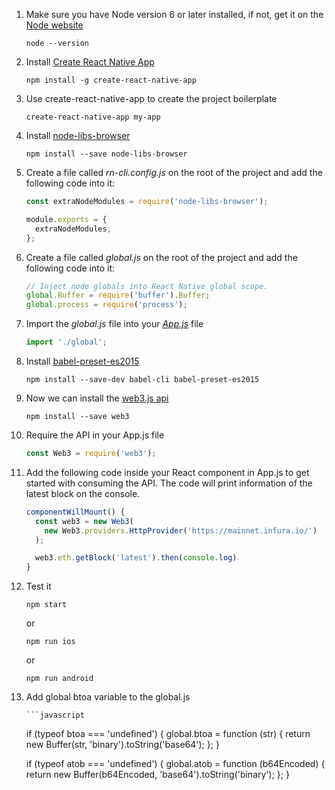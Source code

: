 
1. Make sure you have Node version 6 or later installed, if not, get it on the [Node website](http://nodejs.org/)

	`node --version`
    
    
2. Install [Create React Native App](https://github.com/react-community/create-react-native-app)

	`npm install -g create-react-native-app`
    

3. Use create-react-native-app to create the project boilerplate

	`create-react-native-app my-app`

4. Install [node-libs-browser](https://github.com/webpack/node-libs-browser)
	
    `npm install --save node-libs-browser`


5. Create a file called *rn-cli.config.js* on the root of the project and add the following code into it:
	
    ```javascript
   	const extraNodeModules = require('node-libs-browser');
    
   	module.exports = {
   	  extraNodeModules,
   	};
	```

6. Create a file called *global.js* on the root of the project and add the following code into it:

	```javascript
    // Inject node globals into React Native global scope.
	global.Buffer = require('buffer').Buffer;
	global.process = require('process');
	```
    
7. Import the *global.js* file into your *[App.js]()* file
	
    ```javascript
   	import './global';
   	```
    
8. Install [babel-preset-es2015](https://www.npmjs.com/package/babel-preset-es2015)
	
	`npm install --save-dev babel-cli babel-preset-es2015`
    
9. Now we can install the [web3.js api](https://github.com/ethereum/web3.js/) 

	`npm install --save web3`
    

10. Require the API in your App.js file

	```javascript
    const Web3 = require('web3');
   	```

11. Add the following code inside your React component in App.js to get started with consuming the API. The code will print information of the latest block on the console.

	```javascript
    componentWillMount() {
      const web3 = new Web3(
        new Web3.providers.HttpProvider('https://mainnet.infura.io/')
      );

      web3.eth.getBlock('latest').then(console.log)
    }
	```
    
12. Test it

	`npm start`
    
    or
    
	`npm run ios`
    
    or
    
    `npm run android`

13. Add global btoa variable to the global.js

        ```javascript
	if (typeof btoa === 'undefined') {
	  global.btoa = function (str) {
	    return new Buffer(str, 'binary').toString('base64');
	  };
	}

	if (typeof atob === 'undefined') {
	  global.atob = function (b64Encoded) {
	    return new Buffer(b64Encoded, 'base64').toString('binary');
	  };
	}
	```
